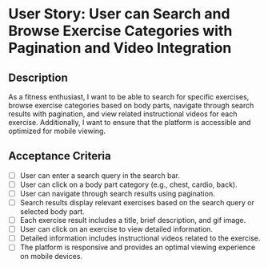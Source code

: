 # User Story: User can Search and Browse Exercise Categories with Pagination and Video Integration

## Description
As a fitness enthusiast, I want to be able to search for specific exercises, browse exercise categories based on body parts, navigate through search results with pagination, and view related instructional videos for each exercise. Additionally, I want to ensure that the platform is accessible and optimized for mobile viewing.

## Acceptance Criteria
- [ ] User can enter a search query in the search bar.
- [ ] User can click on a body part category (e.g., chest, cardio, back).
- [ ] User can navigate through search results using pagination.
- [ ] Search results display relevant exercises based on the search query or selected body part.
- [ ] Each exercise result includes a title, brief description, and gif image.
- [ ] User can click on an exercise to view detailed information.
- [ ] Detailed information includes instructional videos related to the exercise.
- [ ] The platform is responsive and provides an optimal viewing experience on mobile devices.
